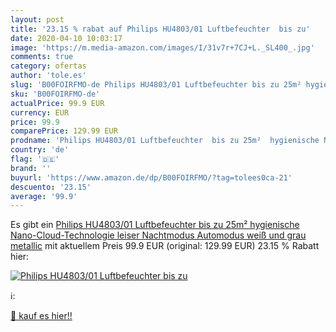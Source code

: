 ```yaml
---
layout: post
title: '23.15 % rabat auf Philips HU4803/01 Luftbefeuchter  bis zu'
date: 2020-04-10 10:03:17
image: 'https://m.media-amazon.com/images/I/31v7r+7CJ+L._SL400_.jpg'
comments: true
category: ofertas
author: 'tole.es'
slug: 'B00FOIRFMO-de Philips HU4803/01 Luftbefeuchter bis zu 25m² hygienische...'
sku: 'B00FOIRFMO-de'
actualPrice: 99.9 EUR
currency: EUR
price: 99.9
comparePrice: 129.99 EUR
prodname: 'Philips HU4803/01 Luftbefeuchter  bis zu 25m²  hygienische Nano-Cloud-Technologie  leiser Nachtmodus  Automodus  weiß und grau metallic'
country: 'de'
flag: '🇩🇪'
brand: ''
buyurl: 'https://www.amazon.de/dp/B00FOIRFMO/?tag=tolees0ca-21'
descuento: '23.15'
average: '99.9'
---
```


Es gibt ein [Philips HU4803/01 Luftbefeuchter  bis zu 25m²  hygienische Nano-Cloud-Technologie  leiser Nachtmodus  Automodus  weiß und grau metallic](https://www.amazon.de/dp/B00FOIRFMO/?tag=tolees0ca-21) mit aktuellem Preis 99.9 EUR (original: 129.99 EUR) 23.15 % Rabatt hier:

[![Philips HU4803/01 Luftbefeuchter  bis zu](https://m.media-amazon.com/images/I/31v7r+7CJ+L._SL400_.jpg)](https://www.amazon.de/dp/B00FOIRFMO/?tag=tolees0ca-21)

ℹ️:


[🛒 kauf es hier!!](https://www.amazon.de/dp/B00FOIRFMO/?tag=tolees0ca-21)
